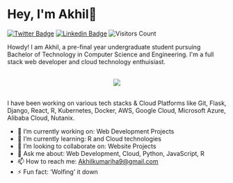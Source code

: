 # Hey, I'm Akhil👋

[![Twitter Badge](https://img.shields.io/badge/-@theakhiljha-1ca0f1?style=flat-square&labelColor=1ca0f1&logo=twitter&logoColor=white&link=https://twitter.com/theakhiljha)](https://twitter.com/theakhiljha) [![Linkedin Badge](https://img.shields.io/badge/-theakhiljha-blue?style=flat-square&logo=Linkedin&logoColor=white&link=https://www.linkedin.com/in/theakhiljha/)](https://www.linkedin.com/in/theakhiljha/) ![Visitors Count](https://komarev.com/ghpvc/?username=theakhiljha&color=blue)

Howdy! I am Akhil, a pre-final year undergraduate student pursuing Bachelor of Technology in Computer Science and Engineering. I'm a full stack web developer and cloud technology enthuisiast.
<br>
</br>
<p align="center">
<img src="https://github-readme-stats.vercel.app/api?username=theakhiljha&&show_icons=true&title_color=08fdd8&icon_color=bb2acf&text_color=ffffff&bg_color=0a192f&count_private=true"/>
<br>
</br>
</p>

I have been working on various tech stacks & Cloud Platforms like Git, Flask, Django, React, R, Kubernetes, Docker, AWS, Google Cloud, Microsoft Azure, Alibaba Cloud, Nutanix.

<p align="center"
<img src="https://github-readme-stats.vercel.app/api/top-langs/?username=theakhiljha"/>
</p>

- 🔭 I’m currently working on: Web Development Projects
- 🌱 I’m currently learning: R and Cloud technologies
- 👯 I’m looking to collaborate on: Website Projects
- 💬 Ask me about: Web Development, Cloud, Python, JavaScript, R
- 📫 How to reach me: Akhilkumarjha9@gmail.com
- ⚡ Fun fact: ‘Wolfing’ it down


